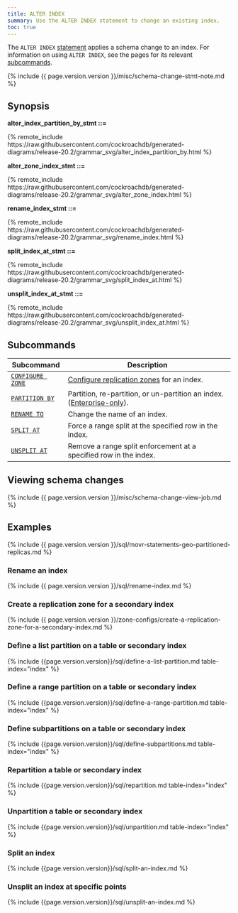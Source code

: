 ```yaml
---
title: ALTER INDEX
summary: Use the ALTER INDEX statement to change an existing index.
toc: true
---
```


The `ALTER INDEX` [statement](sql-statements.html) applies a schema change to an index. For information on using `ALTER INDEX`, see the pages for its relevant [subcommands](#subcommands).

{% include {{ page.version.version }}/misc/schema-change-stmt-note.md %}

## Synopsis

**alter_index_partition_by_stmt ::=**

<div>
{% remote_include https://raw.githubusercontent.com/cockroachdb/generated-diagrams/release-20.2/grammar_svg/alter_index_partition_by.html %}
</div>

**alter_zone_index_stmt ::=**

<div>
{% remote_include https://raw.githubusercontent.com/cockroachdb/generated-diagrams/release-20.2/grammar_svg/alter_zone_index.html %}
</div>

**rename_index_stmt ::=**

<div>
{% remote_include https://raw.githubusercontent.com/cockroachdb/generated-diagrams/release-20.2/grammar_svg/rename_index.html %}
</div>

**split_index_at_stmt ::=**

<div>
{% remote_include https://raw.githubusercontent.com/cockroachdb/generated-diagrams/release-20.2/grammar_svg/split_index_at.html %}
</div>

**unsplit_index_at_stmt ::=**

<div>
{% remote_include https://raw.githubusercontent.com/cockroachdb/generated-diagrams/release-20.2/grammar_svg/unsplit_index_at.html %}
</div>

## Subcommands

Subcommand | Description
-----------|------------
[`CONFIGURE ZONE`](configure-zone.html) | [Configure replication zones](configure-replication-zones.html) for an index.
[`PARTITION BY`](partition-by.html)  | Partition, re-partition, or un-partition an index. ([Enterprise-only](enterprise-licensing.html)).
[`RENAME TO`](rename-index.html) | Change the name of an index.
[`SPLIT AT`](split-at.html) | Force a range split at the specified row in the index.
[`UNSPLIT AT`](unsplit-at.html) | Remove a range split enforcement at a specified row in the index.

## Viewing schema changes

{% include {{ page.version.version }}/misc/schema-change-view-job.md %}

## Examples

{% include {{ page.version.version }}/sql/movr-statements-geo-partitioned-replicas.md %}

### Rename an index

{% include {{ page.version.version }}/sql/rename-index.md %}

### Create a replication zone for a secondary index

{% include {{ page.version.version }}/zone-configs/create-a-replication-zone-for-a-secondary-index.md %}

### Define a list partition on a table or secondary index

{% include {{page.version.version}}/sql/define-a-list-partition.md table-index="index" %}

### Define a range partition on a table or secondary index

{% include {{page.version.version}}/sql/define-a-range-partition.md table-index="index" %}

### Define subpartitions on a table or secondary index

{% include {{page.version.version}}/sql/define-subpartitions.md table-index="index" %}

### Repartition a table or secondary index

{% include {{page.version.version}}/sql/repartition.md table-index="index" %}

### Unpartition a table or secondary index

{% include {{page.version.version}}/sql/unpartition.md table-index="index" %}

### Split an index

{% include {{page.version.version}}/sql/split-an-index.md %}

### Unsplit an index at specific points

{% include {{page.version.version}}/sql/unsplit-an-index.md %}
